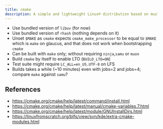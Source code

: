 ```yaml
---
title: cmake
description: A simple and lightweight Linux® distribution based on musl libc and toybox
---
```


- Use bundled version of `libuv` (for now)
- Use bundled version of `rhash` (nothing depends on it)
- Unset `$MAKE` as `cmake` expects `cmake_make_processor` to be equal to `$MAKE` which is `make` on glaucus, and that does not work when bootstrapping `cmake`
- Can be built with `make` only; without requiring `ninja`,`samu` or `muon`
- Build `cmake` by itself to enable LTO (`BUILD_LTO=ON`)
- Test suite might require `LC_ALL=en_US.UTF-8` on LFS
- Builds takes a while (~10 minutes) even with jobs=2 and jobs=4; compare `make` against `samu`?

## References
- https://cmake.org/cmake/help/latest/command/install.html
- https://cmake.org/cmake/help/latest/manual/cmake-variables.7.html
- https://cmake.org/cmake/help/latest/module/GNUInstallDirs.html
- https://linuxfromscratch.org/blfs/view/svn/kde/extra-cmake-modules.html
